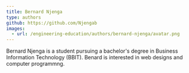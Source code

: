 ```yaml
---
title: Bernard Njenga
type: authors
github: https://github.com/Njengab
images:
  - url: /engineering-education/authors/bernard-njenga/avatar.png 
---
```

Bernard Njenga is a  student pursuing a bachelor's degree in Business Information Technology (BBIT).
Benard is interested in web designs and computer programmng.
